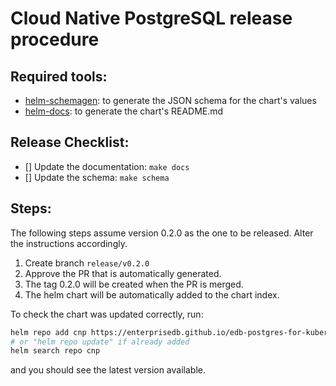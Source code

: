# Cloud Native PostgreSQL release procedure

## Required tools:

- [helm-schemagen](https://github.com/karuppiah7890/helm-schema-gen): to generate the JSON schema for the chart's values
- [helm-docs](https://github.com/norwoodj/helm-docs): to generate the chart's README.md

## Release Checklist:

- [] Update the documentation: `make docs`
- [] Update the schema: `make schema`

## Steps:

The following steps assume version 0.2.0 as the one to be released. Alter the
instructions accordingly.

1. Create branch `release/v0.2.0`
1. Approve the PR that is automatically generated.
1. The tag 0.2.0 will be created when the PR is merged.
1. The helm chart will be automatically added to the chart index.

To check the chart was updated correctly, run:
```bash
helm repo add cnp https://enterprisedb.github.io/edb-postgres-for-kubernetes-charts/
# or "helm repo update" if already added
helm search repo cnp
```
and you should see the latest version available.

